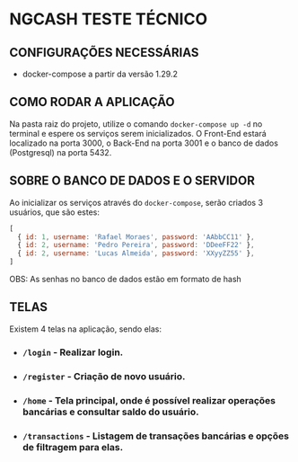 # NGCASH TESTE TÉCNICO

## CONFIGURAÇÕES NECESSÁRIAS

- docker-compose a partir da versão 1.29.2

## COMO RODAR A APLICAÇÃO

Na pasta raiz do projeto, utilize o comando `docker-compose up -d` no terminal e espere os serviços serem inicializados. O Front-End estará localizado na porta 3000, o Back-End na porta 3001 e o banco de dados (Postgresql) na porta 5432.

## SOBRE O BANCO DE DADOS E O SERVIDOR

Ao inicializar os serviços através do `docker-compose`, serão criados 3 usuários, que são estes:

```JavaScript
[
  { id: 1, username: 'Rafael Moraes', password: 'AAbbCC11' },
  { id: 2, username: 'Pedro Pereira', password: 'DDeeFF22' },
  { id: 2, username: 'Lucas Almeida', password: 'XXyyZZ55' },
]
```

OBS: As senhas no banco de dados estão em formato de hash

## TELAS

Existem 4 telas na aplicação, sendo elas:

- ### `/login` - Realizar login.
- ### `/register` - Criação de novo usuário.
- ### `/home` - Tela principal, onde é possível realizar operações bancárias e consultar saldo do usuário.
- ### `/transactions` - Listagem de transações bancárias e opções de filtragem para elas.